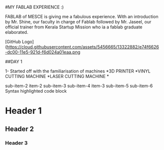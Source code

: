 #MY FABLAB EXPERIENCE :)

FABLAB of MESCE is giving me a fabulous experience. With an introduction by Mr. Shine, our faculty in charge of Fablab followed by Mr. Jaseel, our official trainer from Kerala Startup Mission who ia a fablab graduate elaborated.

[GitHub Logo](https://cloud.githubusercontent.com/assets/5456665/13322882/e74f6626-dc00-11e5-921d-f6d024a01eaa.png


##DAY 1

1- Started off with the familiarisation of machines
   *3D PRINTER
   *VINYL CUTTING MACHINE
   *LASER CUTTING MACHINE
   *
   
sub-item-2
item-2 
sub-item-3
sub-item-4
item-3 
sub-item-5
sub-item-6
Syntax highlighted code block

# Header 1
## Header 2
### Header 3


